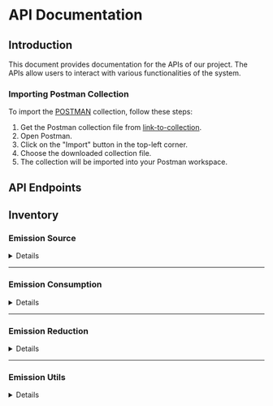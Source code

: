# API Documentation

## Introduction

This document provides documentation for the APIs of our project. The APIs allow users to interact with various functionalities of the system.

### Importing Postman Collection

To import the [POSTMAN](https://www.postman.com/) collection, follow these steps:

1. Get the Postman collection file from [link-to-collection](./emisison-inventory.postman_collection.json).
2. Open Postman.
3. Click on the "Import" button in the top-left corner.
4. Choose the downloaded collection file.
5. The collection will be imported into your Postman workspace.

## API Endpoints

## Inventory

### Emission Source

<details>

#### List all

<details>
 <summary><code>GET</code> <code><b>/v1</b></code> <code>/inventory/emission-sources</code></summary>

##### Parameters

> None

## </details>

#### Find one by id

<details>
 <summary><code>GET</code> <code><b>/v1</b></code> <code>/inventory/emission-sources</code> <code>/:id</code></summary>

##### Parameters

> | name | type     | data type | description                  |
> | ---- | -------- | --------- | ---------------------------- |
> | `id` | required | int       | The specific emission source |

## </details>

#### Creating

<details>
 <summary><code>POST</code> <code><b>/v1</b></code> <code>/inventory/emission-sources</code></summary>

##### Parameters

> None

##### Body

> | property      | required | description                        |
> | ------------- | -------- | ---------------------------------- |
> | `description` | `yes`    | `a description of emission source` |

</details>

#### Update

<details>
 <summary><code>PATCH</code> <code><b>/v1</b></code> <code>/inventory/emission-sources</code> <code>/:id</code></summary>

##### Parameters

> | name | type     | data type | description                  |
> | ---- | -------- | --------- | ---------------------------- |
> | `id` | required | int       | The specific emission source |

##### Body

> | property      | required | description                        |
> | ------------- | -------- | ---------------------------------- |
> | `description` | `yes`    | `a description of emission source` |

</details>

#### Delete

<details>
 <summary><code>DELETE</code> <code><b>/v1</b></code> <code>/inventory/emission-sources</code> <code>/:id</code></summary>

##### Parameters

> | name | type     | data type | description                  |
> | ---- | -------- | --------- | ---------------------------- |
> | `id` | required | int       | The specific emission source |

</details>

</details>

---

### Emission Consumption

<details>

#### List all

<details>
 <summary><code>GET</code> <code><b>/v1</b></code> <code>/inventory/emission-sources</code> <code>/:id</code> <code>/consumptions</code></summary>

##### Parameters

> | name | type     | data type | description                   |
> | ---- | -------- | --------- | ----------------------------- |
> | `id` | required | int       | A specific of emission source |

##### Query Parameter

> | name        | type     | data type | description |
> | ----------- | -------- | --------- | ----------- |
> | `from_year` | required | int       | Start year  |
> | `to_year`   | required | int       | End year    |

## </details>

#### Total emission

<details>
 <summary><code>GET</code> <code><b>/v1</b></code> <code>/inventory/emission-sources</code> <code>/:id</code> <code>/consumptions</code> <code>/total</code></summary>

##### Parameters

> | name | type     | data type | description                   |
> | ---- | -------- | --------- | ----------------------------- |
> | `id` | required | int       | A specific of emission source |

##### Query Parameter

> | name   | type     | data type | description                        |
> | ------ | -------- | --------- | ---------------------------------- |
> | `year` | required | int       | a Year which you want to get total |

## </details>

#### Creating

<details>
 <summary><code>POST</code> <code><b>/v1</b></code> <code>/inventory/emission-sources</code> <code>/:id</code> <code>/consumptions</code></summary>

##### Parameters

> | name | type     | data type | description                   |
> | ---- | -------- | --------- | ----------------------------- |
> | `id` | required | int       | A specific of emission source |

##### Body

> | property  | required | data type | description                                         |
> | --------- | -------- | --------- | --------------------------------------------------- |
> | `year`    | `yes`    | int       | `a year which consumption`                          |
> | `value`   | `yes`    | float     | `a year which consumption`                          |
> | `unit_id` | `yes`    | int       | `a primary key of unit measurement which fuel uses` |
> | `fuel_id` | `yes`    | int       | `a primary key of fuel`                             |

</details>

#### Update

<details>
 <summary><code>PATCH</code> <code><b>/v1</b></code> <code>/inventory/emission-sources</code> <code>/:id</code> <code>/consumptions</code> <code>/:consumption_id</code></summary>

##### Parameters

> | name             | type     | data type | description                       |
> | ---------------- | -------- | --------- | --------------------------------- |
> | `id`             | required | int       | The specific emission source      |
> | `consumption_id` | required | int       | The specific emission consumption |

##### Body

> | property  | required | data type | description                                         |
> | --------- | -------- | --------- | --------------------------------------------------- |
> | `year`    | `yes`    | int       | `a year which consumption`                          |
> | `value`   | `yes`    | float     | `a year which consumption`                          |
> | `unit_id` | `yes`    | int       | `a primary key of unit measurement which fuel uses` |
> | `fuel_id` | `yes`    | int       | `a primary key of fuel`                             |

</details>

#### Delete

<details>
 <summary><code>DELETE</code> <code><b>/v1</b></code> <code>/inventory/emission-sources</code> <code>/:id</code> <code>/consumptions</code> <code>/:consumption_id</code></summary>

##### Parameters

> | name             | type     | data type | description                       |
> | ---------------- | -------- | --------- | --------------------------------- |
> | `id`             | required | int       | The specific emission source      |
> | `consumption_id` | required | int       | The specific emission consumption |

</details>

</details>

---

### Emission Reduction

<details>

#### List all

<details>
 <summary><code>GET</code> <code><b>/v1</b></code> <code>/inventory/emission-sources</code> <code>/:id</code> <code>/reductions</code></summary>

##### Parameters

> | name | type     | data type | description                   |
> | ---- | -------- | --------- | ----------------------------- |
> | `id` | required | int       | A specific of emission source |

## </details>

#### Creating

<details>
 <summary><code>POST</code> <code><b>/v1</b></code> <code>/inventory/emission-sources</code> <code>/:id</code> <code>/reductions</code></summary>

##### Parameters

> | name | type     | data type | description                   |
> | ---- | -------- | --------- | ----------------------------- |
> | `id` | required | int       | A specific of emission source |

##### Body

> | property      | required | data type | description                                         |
> | ------------- | -------- | --------- | --------------------------------------------------- |
> | `year`        | `yes`    | int       | `a year which you want to reduce`                   |
> | `description` | `yes`    | string    | `a description of reduction`                        |
> | `value`       | `yes`    | float     | `a year which consumption`                          |
> | `unit_id`     | `yes`    | int       | `a primary key of unit measurement which fuel uses` |
> | `fuel_id`     | `yes`    | int       | `a primary key of fuel`                             |

</details>

#### Update

<details>
 <summary><code>PATCH</code> <code><b>/v1</b></code> <code>/inventory/emission-sources</code> <code>/:id</code> <code>/reductions</code> <code>/:reduction_id</code></summary>

##### Parameters

> | name           | type     | data type | description                     |
> | -------------- | -------- | --------- | ------------------------------- |
> | `id`           | required | int       | The specific emission source    |
> | `reduction_id` | required | int       | The specific emission reduction |

##### Body

> | property      | required | data type | description                                         |
> | ------------- | -------- | --------- | --------------------------------------------------- |
> | `year`        | `yes`    | int       | `a year which consumption`                          |
> | `description` | `no`     | string    | `a description of reduction`                        |
> | `value`       | `yes`    | float     | `a year which consumption`                          |
> | `unit_id`     | `yes`    | int       | `a primary key of unit measurement which fuel uses` |
> | `fuel_id`     | `yes`    | int       | `a primary key of fuel`                             |

</details>

#### Delete

<details>
 <summary><code>DELETE</code> <code><b>/v1</b></code> <code>/inventory/emission-sources</code> <code>/:id</code> <code>/consumptions</code> <code>/:reduction_id</code></summary>

##### Parameters

> | name           | type     | data type | description                     |
> | -------------- | -------- | --------- | ------------------------------- |
> | `id`           | required | int       | The specific emission source    |
> | `reduction_id` | required | int       | The specific emission reduction |

</details>

</details>

---

### Emission Utils

<details>

#### Prediction

<details>
 <summary><code>GET</code> <code><b>/v1</b></code> <code>/inventory/emission-sources</code> <code>/:id</code> <code>/predictions</code></summary>

##### Parameters

> | name | type     | data type | description                   |
> | ---- | -------- | --------- | ----------------------------- |
> | `id` | required | int       | A specific of emission source |

##### Query Parameter

> | name      | type        | data type  | description                                                                                   |
> | --------- | ----------- | ---------- | --------------------------------------------------------------------------------------------- |
> | `by`      | no required | ai, manual | This api has 2 options to calculate predicted value use model ai and algo growth rate formula |
> | `to_year` | no required | int        | The end of year which you want to predictions                                                 |

## </details>

#### Total Emission

<details>
 <summary><code>GET</code> <code><b>/v1</b></code> <code>/inventory</code><code>/total-emission</code></summary>

##### Query Parameter

> | name      | type        | data type  | description                                                                                   |
> | --------- | ----------- | ---------- | --------------------------------------------------------------------------------------------- |
> | `by`      | no required | ai, manual | This api has 2 options to calculate predicted value use model ai and algo growth rate formula |
> | `to_year` | no required | int        | The end of year which you want to predictions                                                 |

</details>
